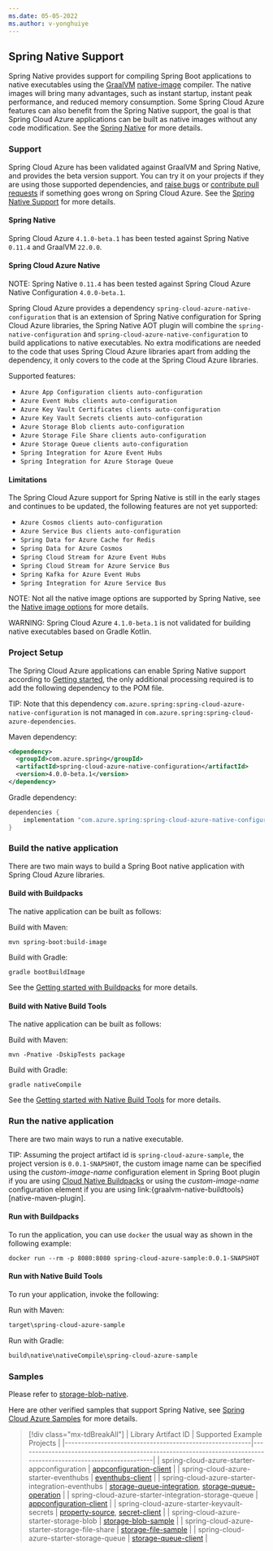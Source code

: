 ```yaml
---
ms.date: 05-05-2022
ms.author: v-yonghuiye
---
```


## Spring Native Support

Spring Native provides support for compiling Spring Boot applications to native executables using the [GraalVM][graalvm] [native-image][graalvm-native-docs] compiler. The native images will bring many advantages, such as instant startup, instant peak performance, and reduced memory consumption. Some Spring Cloud Azure features can also benefit from the Spring Native support, the goal is that Spring Cloud Azure applications can be built as native images without any code modification. See the [Spring Native][spring-native-overview] for more details.


### Support

Spring Cloud Azure has been validated against GraalVM and Spring Native, and provides the beta version support. You can try it on your projects if they are using those supported dependencies, and [raise bugs][azure-sdk-java-issues] or [contribute pull requests][spring-cloud-azure-native-configuration] if something goes wrong on Spring Cloud Azure. See the [Spring Native Support][spring-native-support] for more details.

#### Spring Native

Spring Cloud Azure `4.1.0-beta.1` has been tested against Spring Native `0.11.4` and GraalVM `22.0.0`.

#### Spring Cloud Azure Native

NOTE: Spring Native `0.11.4` has been tested against Spring Cloud Azure Native Configuration `4.0.0-beta.1`.

Spring Cloud Azure provides a dependency `spring-cloud-azure-native-configuration` that is an extension of Spring Native configuration for Spring Cloud Azure libraries, the Spring Native AOT plugin will combine the `spring-native-configuration` and `spring-cloud-azure-native-configuration` to build applications to native executables. No extra modifications are needed to the code that uses Spring Cloud Azure libraries apart from adding the dependency, it only covers to the code at the Spring Cloud Azure libraries.

Supported features:

* `Azure App Configuration clients auto-configuration`
* `Azure Event Hubs clients auto-configuration`
* `Azure Key Vault Certificates clients auto-configuration`
* `Azure Key Vault Secrets clients auto-configuration`
* `Azure Storage Blob clients auto-configuration`
* `Azure Storage File Share clients auto-configuration`
* `Azure Storage Queue clients auto-configuration`
* `Spring Integration for Azure Event Hubs`
* `Spring Integration for Azure Storage Queue`

#### Limitations

The Spring Cloud Azure support for Spring Native is still in the early stages and continues to be updated, the following features are not yet supported:

* `Azure Cosmos clients auto-configuration`
* `Azure Service Bus clients auto-configuration`
* `Spring Data for Azure Cache for Redis`
* `Spring Data for Azure Cosmos`
* `Spring Cloud Stream for Azure Event Hubs`
* `Spring Cloud Stream for Azure Service Bus`
* `Spring Kafka for Azure Event Hubs`
* `Spring Integration for Azure Service Bus`

NOTE: Not all the native image options are supported by Spring Native, see the [Native image options][spring-native-image-options] for more details.

WARNING: Spring Cloud Azure `4.1.0-beta.1` is not validated for building native executables based on Gradle Kotlin.

### Project Setup

The Spring Cloud Azure applications can enable Spring Native support according to [Getting started][spring-native-getting-started], the only additional processing required is to add the following dependency to the POM file.

TIP:  Note that this dependency `com.azure.spring:spring-cloud-azure-native-configuration` is not managed in `com.azure.spring:spring-cloud-azure-dependencies`.

Maven dependency:

```xml
<dependency>
  <groupId>com.azure.spring</groupId>
  <artifactId>spring-cloud-azure-native-configuration</artifactId>
  <version>4.0.0-beta.1</version>
</dependency>
```

Gradle dependency:

```groovy
dependencies {
    implementation "com.azure.spring:spring-cloud-azure-native-configuration:4.0.0-beta.1"
}
```

### Build the native application

There are two main ways to build a Spring Boot native application with Spring Cloud Azure libraries.

#### Build with Buildpacks

The native application can be built as follows:

Build with Maven:
```shell
mvn spring-boot:build-image
```

Build with Gradle:
```shell
gradle bootBuildImage
```

See the [Getting started with Buildpacks][spring-native-getting-started-buildpacks] for more details.

#### Build with Native Build Tools

The native application can be built as follows:

Build with Maven:
```shell
mvn -Pnative -DskipTests package
```

Build with Gradle:
```shell
gradle nativeCompile
```

See the [Getting started with Native Build Tools][spring-native-getting-started-native-build-tools] for more details.

### Run the native application

There are two main ways to run a native executable.

TIP: Assuming the project artifact id is `spring-cloud-azure-sample`, the project version is `0.0.1-SNAPSHOT`, the custom image name can be specified using the *<image><name>custom-image-name</name></image>* configuration element in Spring Boot plugin if you are using [Cloud Native Buildpacks][spring-boot-container-images.buildpacks] or using the *<imageName>custom-image-name</imageName>* configuration element if you are using link:{graalvm-native-buildtools}[native-maven-plugin].

#### Run with Buildpacks

To run the application, you can use `docker` the usual way as shown in the following example:

```shell
docker run --rm -p 8080:8080 spring-cloud-azure-sample:0.0.1-SNAPSHOT
```

#### Run with Native Build Tools

To run your application, invoke the following:

Run with Maven:

```cmd
target\spring-cloud-azure-sample
````

Run with Gradle:
```cmd
build\native\nativeCompile\spring-cloud-azure-sample
````

### Samples

Please refer to [storage-blob-native][azure-spring-sample-storage-blob-native].

Here are other verified samples that support Spring Native, see [Spring Cloud Azure Samples][azure-spring-samples] for more details.

> [!div class="mx-tdBreakAll"]
> | Library Artifact ID                                     | Supported Example Projects                                                                                      |
> |---------------------------------------------------------|-----------------------------------------------------------------------------------------------------------------|
> | spring-cloud-azure-starter-appconfiguration             | [appconfiguration-client][appconfiguration-client]                                                              |
> | spring-cloud-azure-starter-eventhubs                    | [eventhubs-client][eventhubs-client]                                                                            |
> | spring-cloud-azure-starter-integration-eventhubs        | [storage-queue-integration][storage-queue-integration], [storage-queue-operation][storage-queue-operation]      |
> | spring-cloud-azure-starter-integration-storage-queue    | [appconfiguration-client][appconfiguration-client]                                                              |
> | spring-cloud-azure-starter-keyvault-secrets             | [property-source][property-source], [secret-client][secret-client]                                              |
> | spring-cloud-azure-starter-storage-blob                 | [storage-blob-sample][storage-blob-sample]                                                                      |
> | spring-cloud-azure-starter-storage-file-share           | [storage-file-sample][storage-file-sample]                                                                      |
> | spring-cloud-azure-starter-storage-queue                | [storage-queue-client][storage-queue-client]                                                                    |

<!-- URL links -->
[graalvm]: https://www.graalvm.org/
[graalvm-docs]: https://www.graalvm.org/reference-manual
[graalvm-native-docs]: https://www.graalvm.org/reference-manual/native-image
[graalvm-native-buildtools]: https://github.com/graalvm/native-build-tools
[spring-cloud-azure-native-configuration]: https://github.com/Azure/azure-sdk-for-java/tree/main/sdk/spring-experimental/spring-cloud-azure-native-configuration
[azure-sdk-java-issues]: https://github.com/Azure/azure-sdk-for-java/issues
[spring-native-overview]: https://docs.spring.io/spring-native/docs/0.11.4/reference/htmlsingle/#overview
[spring-native-support]: https://docs.spring.io/spring-native/docs/0.11.4/reference/htmlsingle/#support
[spring-native-image-options]: https://docs.spring.io/spring-native/docs/0.11.4/reference/htmlsingle/#native-image-options
[spring-native-getting-started]: https://docs.spring.io/spring-native/docs/0.11.4/reference/htmlsingle/#getting-started
[spring-native-getting-started-buildpacks]: https://docs.spring.io/spring-native/docs/0.11.4/reference/htmlsingle/#getting-started-buildpacks
[spring-native-getting-started-native-build-tools]: https://docs.spring.io/spring-native/docs/0.11.4/reference/htmlsingle/#getting-started-native-build-tools
[spring-boot-container-images.buildpacks]: https://docs.spring.io/spring-boot/docs/2.6.6/reference/html/container-images.html#container-images.buildpacks
[azure-spring-samples]: https://github.com/Azure-Samples/azure-spring-boot-samples#run-samples-based-on-spring-native
[azure-spring-sample-storage-blob-native]: https://github.com/Azure-Samples/azure-spring-boot-samples/tree/main/spring-native/storage-blob-native
[appconfiguration-client]: https://github.com/Azure-Samples/azure-spring-boot-samples/tree/main/appconfiguration/spring-cloud-azure-starter-appconfiguration/appconfiguration-client
[eventhubs-client]: https://github.com/Azure-Samples/azure-spring-boot-samples/tree/main/eventhubs/spring-cloud-azure-starter-eventhubs/eventhubs-client
[storage-queue-integration]: https://github.com/Azure-Samples/azure-spring-boot-samples/tree/main/storage/spring-cloud-azure-starter-integration-storage-queue/storage-queue-integration
[storage-queue-operation]: https://github.com/Azure-Samples/azure-spring-boot-samples/tree/main/storage/spring-cloud-azure-starter-integration-storage-queue/storage-queue-operation
[appconfiguration-client]: https://github.com/Azure-Samples/azure-spring-boot-samples/tree/main/appconfiguration/spring-cloud-azure-starter-appconfiguration/appconfiguration-client
[property-source]: https://github.com/Azure-Samples/azure-spring-boot-samples/tree/main/keyvault/spring-cloud-azure-starter-keyvault-secrets/property-source
[secret-client]: https://github.com/Azure-Samples/azure-spring-boot-samples/tree/main/keyvault/spring-cloud-azure-starter-keyvault-secrets/secret-client
[storage-blob-sample]: https://github.com/Azure-Samples/azure-spring-boot-samples/tree/main/storage/spring-cloud-azure-starter-storage-blob/storage-blob-sample
[storage-file-sample]: https://github.com/Azure-Samples/azure-spring-boot-samples/tree/main/storage/spring-cloud-azure-starter-storage-file-share/storage-file-sample
[storage-queue-client]: https://github.com/Azure-Samples/azure-spring-boot-samples/tree/main/storage/spring-cloud-azure-starter-storage-queue/storage-queue-client
